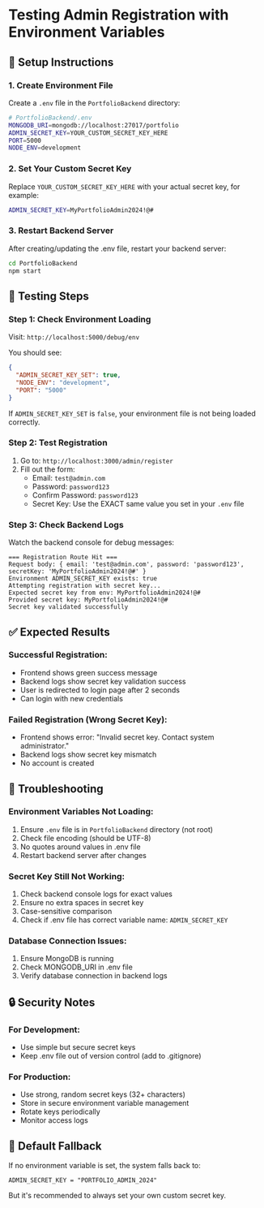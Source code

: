 # Testing Admin Registration with Environment Variables

## 🔧 Setup Instructions

### 1. Create Environment File
Create a `.env` file in the `PortfolioBackend` directory:

```bash
# PortfolioBackend/.env
MONGODB_URI=mongodb://localhost:27017/portfolio
ADMIN_SECRET_KEY=YOUR_CUSTOM_SECRET_KEY_HERE
PORT=5000
NODE_ENV=development
```

### 2. Set Your Custom Secret Key
Replace `YOUR_CUSTOM_SECRET_KEY_HERE` with your actual secret key, for example:
```bash
ADMIN_SECRET_KEY=MyPortfolioAdmin2024!@#
```

### 3. Restart Backend Server
After creating/updating the .env file, restart your backend server:
```bash
cd PortfolioBackend
npm start
```

## 🧪 Testing Steps

### Step 1: Check Environment Loading
Visit: `http://localhost:5000/debug/env`

You should see:
```json
{
  "ADMIN_SECRET_KEY_SET": true,
  "NODE_ENV": "development",
  "PORT": "5000"
}
```

If `ADMIN_SECRET_KEY_SET` is `false`, your environment file is not being loaded correctly.

### Step 2: Test Registration
1. Go to: `http://localhost:3000/admin/register`
2. Fill out the form:
   - Email: `test@admin.com`
   - Password: `password123`
   - Confirm Password: `password123`
   - Secret Key: Use the EXACT same value you set in your `.env` file

### Step 3: Check Backend Logs
Watch the backend console for debug messages:
```
=== Registration Route Hit ===
Request body: { email: 'test@admin.com', password: 'password123', secretKey: 'MyPortfolioAdmin2024!@#' }
Environment ADMIN_SECRET_KEY exists: true
Attempting registration with secret key...
Expected secret key from env: MyPortfolioAdmin2024!@#
Provided secret key: MyPortfolioAdmin2024!@#
Secret key validated successfully
```

## ✅ Expected Results

### Successful Registration:
- Frontend shows green success message
- Backend logs show secret key validation success
- User is redirected to login page after 2 seconds
- Can login with new credentials

### Failed Registration (Wrong Secret Key):
- Frontend shows error: "Invalid secret key. Contact system administrator."
- Backend logs show secret key mismatch
- No account is created

## 🐛 Troubleshooting

### Environment Variables Not Loading:
1. Ensure `.env` file is in `PortfolioBackend` directory (not root)
2. Check file encoding (should be UTF-8)
3. No quotes around values in .env file
4. Restart backend server after changes

### Secret Key Still Not Working:
1. Check backend console logs for exact values
2. Ensure no extra spaces in secret key
3. Case-sensitive comparison
4. Check if .env file has correct variable name: `ADMIN_SECRET_KEY`

### Database Connection Issues:
1. Ensure MongoDB is running
2. Check MONGODB_URI in .env file
3. Verify database connection in backend logs

## 🔒 Security Notes

### For Development:
- Use simple but secure secret keys
- Keep .env file out of version control (add to .gitignore)

### For Production:
- Use strong, random secret keys (32+ characters)
- Store in secure environment variable management
- Rotate keys periodically
- Monitor access logs

## 📝 Default Fallback

If no environment variable is set, the system falls back to:
```
ADMIN_SECRET_KEY = "PORTFOLIO_ADMIN_2024"
```

But it's recommended to always set your own custom secret key.
